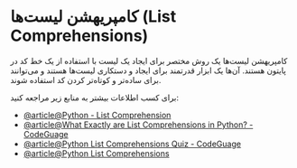 # کامپریهشن لیست‌ها (List Comprehensions)

کامپریهشن لیست‌ها یک روش مختصر برای ایجاد یک لیست با استفاده از یک خط کد در پایتون هستند. آن‌ها یک ابزار قدرتمند برای ایجاد و دستکاری لیست‌ها هستند و می‌توانند برای ساده‌تر و کوتاه‌تر کردن کد استفاده شوند.

برای کسب اطلاعات بیشتر به منابع زیر مراجعه کنید:

- [@article@Python - List Comprehension](https://www.w3schools.com/python/python_lists_comprehension.asp)
- [@article@What Exactly are List Comprehensions in Python? - CodeGuage](https://www.codeguage.com/courses/python/lists-list-comprehensions)
- [@article@Python List Comprehensions Quiz - CodeGuage](https://www.codeguage.com/courses/python/lists-list-comprehensions-quiz)
- [@article@Python List Comprehensions](https://docs.python.org/3/tutorial/datastructures.html#list-comprehensions)
